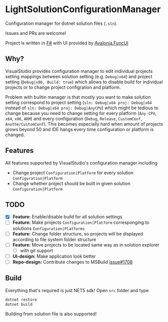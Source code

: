 LightSolutionConfigurationManager
=================================

Configuration manager for dotnet solution files (`.sln`).

Issues and PRs are welcome!

Project is written in [F#](https://github.com/dotnet/fsharp/) with UI
provided by [Avalonia.FuncUI](https://github.com/fsprojects/Avalonia.FuncUI)

Why?
----

VisualStudio provides configuration manager to edit individual projects
setting mappings between solution setting (e.g. `Debug|x64`)
and project setting (`Debug|x86, Build: true`) which allows to
disable build for individual projects or to change project configration and
platform.

Problem with builtin manager is that mostly you want to make solution
setting correspond to project setting
(`sln: Debug|x64 proj: Debug|x64` instead of `sln: Debug|x64 proj: Debug|AnyCPU`)
which might be tedious to change because you need to change setting for
every platform (`Any CPU`, `x64`, `x86`, `ARM`) and every configuration
(`Debug`, `Release`, `CustomConf`, `AnotherCustomConf`).
This becomes especially hard when amount of projects grows beyond 50 and
IDE hangs every time configuration or platform is changed.

Features
--------

All features supported by VisualStudio's configuration manager including

* Change project `Configuration|Platform` for every solution `Configuration|Platform`
* Change whether project should be built in given solution `Configuration|Platform`

TODO
----

* [x] **Feature:** Enable/disable build for all solution settings
* [ ] **Feature:** Make projects `Configuration|Platform` corresponging to
    solutions `Configuration|Platforms`
* [ ] **Feature:** Change folder structure, so projects will be displayed according
      to file system folder structure
* [ ] **Feature:** Move projects to be located same way as in solution explorer
  * [ ] with git support
* [ ] **UI-design:** Make application look better
* [ ] **Repo-design:** Contribute changes to MSBuild [issue#1708](https://github.com/dotnet/msbuild/issues/1708)

Build
-----

Everything that's required is just NET5 sdk!
Open `src` folder and type

```bash
dotnet restore
dotnet build
```

Building from solution file is also supported!
